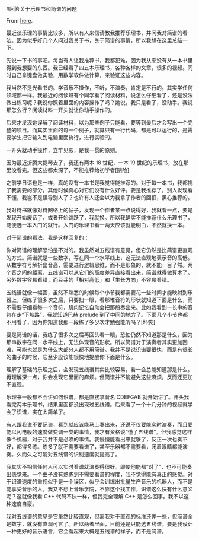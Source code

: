 #回答关于乐理书和简谱的问题

From [here](https://yinwang1.substack.com/p/21-03-29).

最近谈乐理的事情比较多，所以有人来信请教我推荐乐理书，并问我对简谱的看法。因为似乎好几个人问过我关于书，关于简谱的事情，所以我想在这里总结一下。

先说一下书的事吧。每当有人让我推荐书，我都犯难，因为我从来没有从一本书里得到我想要的东西。我已经看了四五本乐理书，各种各样的文章，很多的视频。同时自己拿键盘做实验，用数学软件做计算，来验证这些内容。

我当然不是光看书的。学音乐不操作，不听，不演奏，肯定是不行的。其实学任何领域都一样。我最近的阅读班有个同学看了阅读材料，说怎么仔细看了，还是没法做出练习呢？我说你照着里面的内容操作了吗？她说，我只是看了，没动手。我说那怎么行？阅读材料一开头就让你动手操作的。

后来才发现她误解了阅读材料，以为那些例子只能看，要等到最后才会写出一个完整的项目。而其实里面的每一个例子，就算只有一行代码，都是可以运行的，是需要学生把它输入到电脑里面执行，进行实验的。

一开头就动手操作，立竿见影，是我一贯的原则。

因为最近折腾大提琴去了，我还有两本 18 世纪，一本 19 世纪的乐理书，放在那里没看完。但这些都太深了，不能推荐给初学者[阴险]

之前学日语也是一样，真的没有一本书是我觉得能推荐的。对于每一本书，我都挑了我需要的部分，其他时候真心对它们没有什么好评。要是我推荐了，别人发现看不懂，我岂不是误导别人了？也许有人还会以为我拿了作者的回扣，黑心推荐的。

我对待书就像对待网络上的帖子，发现一个作者某一点说得好，我就看一点，要是发现开始废话了，或者开始跳跃了，我就换。所以我确实不能推荐什么乐理书了，随便选一本入门的就行。入门的乐理书看一两天应该就能明白，不然就换一本。

对于简谱的看法，我是这样回复的：

你对简谱的理解恐怕是不对的。我虽然对五线谱有意见，但它仍然是比简谱更直观的方式。简谱就是一些数字，写在同一个水平线上，这无法直观地表示音的高低。从数字符号解析出音高，需要进行逻辑思维，而不是形象的，就不能一目了然。两个音之间的距离，五线谱可以从它们的高度差异直接看出来，简谱就得做算术了。另外数字容易看错，而豆芽的「相对高低」和「生长方向」不容易看错。

五线谱就像一幅画，虽然不熟悉的时候每个小节我都需要花一些时间才能映射到乐器上，但练了很多次之后，只要扫一眼，看那堆音符的形状就知道下面是什么，而不需要仔细看每一个音符，肌肉记忆自动会把那段奏出来。比如我看到一长串的音符在走“下坡路”，我就知道巴赫 prelude 到了中间的地方了。下面几个小节也都不用看了，因为你知道我那一段练了多少次才勉强能听吗？[坏笑]

要是简谱的话，我练了很多次之后再回头看一眼，恐怕仍然不知道那是什么，因为那串数字在同一水平线上，无法体现音的形状。所以简谱对于演奏者其实更加困难，可能也就是为什么大部分人都不用简谱。我并不是说识谱要很快，而是有很长的曲子的时候，它至少应该能很快地提醒你下面是什么。

理解了基础的乐理之后，会发现五线谱其实比较容易，看一会总能知道那是什么。再理解深一点，你会发现它里面的麻烦。但简谱并不能避免这些麻烦，反而还更加不直观。

乐理书一般都不会讲如何识谱，都是直接拿音名 CDEFGAB 就开始讲了。开头我看完两本乐理书，结果里面都没出现过五线谱。后来看了一个十几分钟的视频就学会了识谱，实在太简单了。

有人跟我说不要记谱，看到就应该能马上奏出来，还说不仅要能实时演奏，而且要能以闪电般的速度做变调一类的事情，我才有资格说“懂了五线谱”。但我感觉这样像个机器，对于我并不是必须的事情。我慢慢能看出来就够了，反正一次也奏不好，都得多练。练多了就不需要看谱了，甚至乐器都不需要看，闭着眼睛都能演奏。久而久之可能对五线谱的识别速度就提高了。

我其实不相信任何人可以实时看谱就演奏得很好。即使他能都“对了”，也不可能奏出感觉来。一个曲子没有熟练到不需要看谱的程度，我不觉得能有真正的感觉。对于识谱速度的重视似乎是一个误区，似乎会训练出批量生产音乐的机器人，而不是能享受音乐的人。我又不想上音乐学院，不靠这个找工作，识谱这么快有什么意义呢？这就像我看 C++ 代码不快一样，但我完全理解 C++ 是怎么回事。我不以这种速度自豪。

我对五线谱的意见是它虽然比较直观，但离我对于直观的标准还差一些，但简谱全是数字，就没有直观可言了。所以两者里面，目前还是只能选五线谱。要是我设计一种更好的音乐语言，它会看起来大概是五线谱的样子，而不是简谱。
